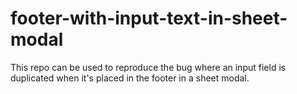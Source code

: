 # footer-with-input-text-in-sheet-modal
This repo can be used to reproduce the bug where an input field is duplicated when it's placed in the footer in a sheet modal.
